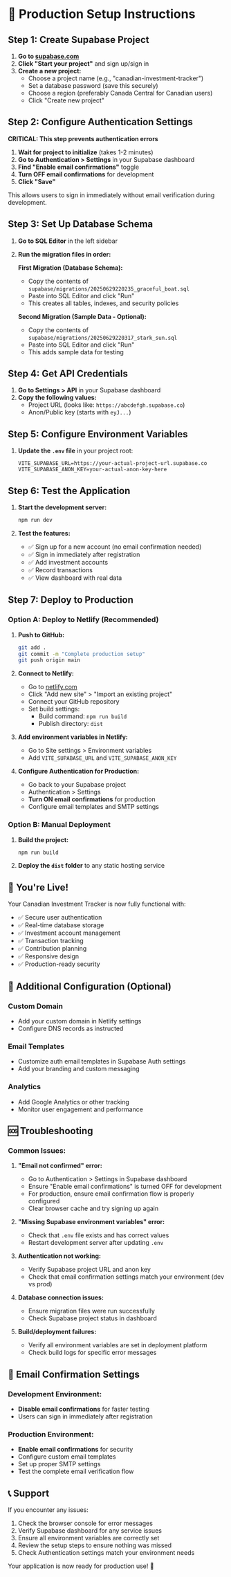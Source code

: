 # 🚀 Production Setup Instructions

## Step 1: Create Supabase Project

1. **Go to [supabase.com](https://supabase.com)**
2. **Click "Start your project"** and sign up/sign in
3. **Create a new project:**
   - Choose a project name (e.g., "canadian-investment-tracker")
   - Set a database password (save this securely)
   - Choose a region (preferably Canada Central for Canadian users)
   - Click "Create new project"

## Step 2: Configure Authentication Settings

**CRITICAL: This step prevents authentication errors**

1. **Wait for project to initialize** (takes 1-2 minutes)
2. **Go to Authentication > Settings** in your Supabase dashboard
3. **Find "Enable email confirmations"** toggle
4. **Turn OFF email confirmations** for development
5. **Click "Save"**

This allows users to sign in immediately without email verification during development.

## Step 3: Set Up Database Schema

1. **Go to SQL Editor** in the left sidebar
2. **Run the migration files in order:**

   **First Migration (Database Schema):**
   - Copy the contents of `supabase/migrations/20250629220235_graceful_boat.sql`
   - Paste into SQL Editor and click "Run"
   - This creates all tables, indexes, and security policies

   **Second Migration (Sample Data - Optional):**
   - Copy the contents of `supabase/migrations/20250629220317_stark_sun.sql`
   - Paste into SQL Editor and click "Run"
   - This adds sample data for testing

## Step 4: Get API Credentials

1. **Go to Settings > API** in your Supabase dashboard
2. **Copy the following values:**
   - Project URL (looks like: `https://abcdefgh.supabase.co`)
   - Anon/Public key (starts with `eyJ...`)

## Step 5: Configure Environment Variables

1. **Update the `.env` file** in your project root:
   ```env
   VITE_SUPABASE_URL=https://your-actual-project-url.supabase.co
   VITE_SUPABASE_ANON_KEY=your-actual-anon-key-here
   ```

## Step 6: Test the Application

1. **Start the development server:**
   ```bash
   npm run dev
   ```

2. **Test the features:**
   - ✅ Sign up for a new account (no email confirmation needed)
   - ✅ Sign in immediately after registration
   - ✅ Add investment accounts
   - ✅ Record transactions
   - ✅ View dashboard with real data

## Step 7: Deploy to Production

### Option A: Deploy to Netlify (Recommended)

1. **Push to GitHub:**
   ```bash
   git add .
   git commit -m "Complete production setup"
   git push origin main
   ```

2. **Connect to Netlify:**
   - Go to [netlify.com](https://netlify.com)
   - Click "Add new site" > "Import an existing project"
   - Connect your GitHub repository
   - Set build settings:
     - Build command: `npm run build`
     - Publish directory: `dist`

3. **Add environment variables in Netlify:**
   - Go to Site settings > Environment variables
   - Add `VITE_SUPABASE_URL` and `VITE_SUPABASE_ANON_KEY`

4. **Configure Authentication for Production:**
   - Go back to your Supabase project
   - Authentication > Settings
   - **Turn ON email confirmations** for production
   - Configure email templates and SMTP settings

### Option B: Manual Deployment

1. **Build the project:**
   ```bash
   npm run build
   ```

2. **Deploy the `dist` folder** to any static hosting service

## 🎉 You're Live!

Your Canadian Investment Tracker is now fully functional with:
- ✅ Secure user authentication
- ✅ Real-time database storage
- ✅ Investment account management
- ✅ Transaction tracking
- ✅ Contribution planning
- ✅ Responsive design
- ✅ Production-ready security

## 🔧 Additional Configuration (Optional)

### Custom Domain
- Add your custom domain in Netlify settings
- Configure DNS records as instructed

### Email Templates
- Customize auth email templates in Supabase Auth settings
- Add your branding and custom messaging

### Analytics
- Add Google Analytics or other tracking
- Monitor user engagement and performance

## 🆘 Troubleshooting

### Common Issues:

1. **"Email not confirmed" error:**
   - Go to Authentication > Settings in Supabase dashboard
   - Ensure "Enable email confirmations" is turned OFF for development
   - For production, ensure email confirmation flow is properly configured
   - Clear browser cache and try signing up again

2. **"Missing Supabase environment variables" error:**
   - Check that `.env` file exists and has correct values
   - Restart development server after updating `.env`

3. **Authentication not working:**
   - Verify Supabase project URL and anon key
   - Check that email confirmation settings match your environment (dev vs prod)

4. **Database connection issues:**
   - Ensure migration files were run successfully
   - Check Supabase project status in dashboard

5. **Build/deployment failures:**
   - Verify all environment variables are set in deployment platform
   - Check build logs for specific error messages

## 📧 Email Confirmation Settings

### Development Environment:
- **Disable email confirmations** for faster testing
- Users can sign in immediately after registration

### Production Environment:
- **Enable email confirmations** for security
- Configure custom email templates
- Set up proper SMTP settings
- Test the complete email verification flow

## 📞 Support

If you encounter any issues:
1. Check the browser console for error messages
2. Verify Supabase dashboard for any service issues
3. Ensure all environment variables are correctly set
4. Review the setup steps to ensure nothing was missed
5. Check Authentication settings match your environment needs

Your application is now ready for production use! 🚀